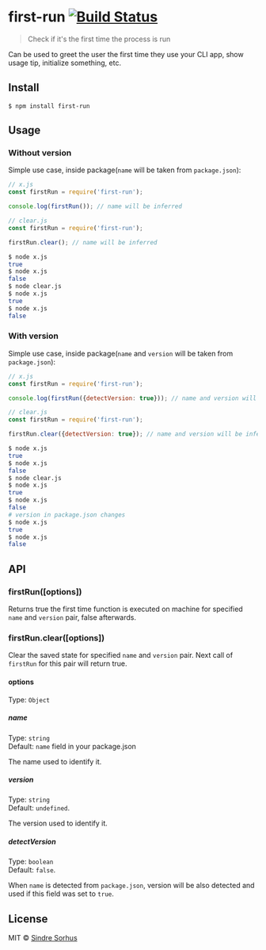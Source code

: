 # first-run [![Build Status](https://travis-ci.org/sindresorhus/first-run.svg?branch=master)](https://travis-ci.org/sindresorhus/first-run)

> Check if it's the first time the process is run

Can be used to greet the user the first time they use your CLI app, show usage tip, initialize something, etc.


## Install

```
$ npm install first-run
```


## Usage

### Without version
Simple use case, inside package(`name` will be taken from `package.json`):

```js
// x.js
const firstRun = require('first-run');

console.log(firstRun()); // name will be inferred
```

```js
// clear.js
const firstRun = require('first-run');

firstRun.clear(); // name will be inferred
```

```sh
$ node x.js
true
$ node x.js
false
$ node clear.js
$ node x.js
true
$ node x.js
false
```

### With version

Simple use case, inside package(`name` and `version` will be taken from `package.json`):

```js
// x.js
const firstRun = require('first-run');

console.log(firstRun({detectVersion: true})); // name and version will be inferred
```

```js
// clear.js
const firstRun = require('first-run');

firstRun.clear({detectVersion: true}); // name and version will be inferred
```

```sh
$ node x.js
true
$ node x.js
false
$ node clear.js
$ node x.js
true
$ node x.js
false
# version in package.json changes
$ node x.js
true
$ node x.js
false
```


## API

### firstRun([options])

Returns true the first time function is executed on machine for specified `name` and `version` pair, false afterwards.

### firstRun.clear([options])

Clear the saved state for specified `name` and `version` pair. Next call of `firstRun` for this pair will return true.

#### options

Type: `Object`

##### name

Type: `string`<br>
Default: `name` field in your package.json

The name used to identify it.

##### version

Type: `string`<br>
Default: `undefined`.

The version used to identify it.

##### detectVersion

Type: `boolean`<br>
Default: `false`.

When `name` is detected from `package.json`, version will be also detected and used if this field was set to `true`.

## License

MIT © [Sindre Sorhus](https://sindresorhus.com)
